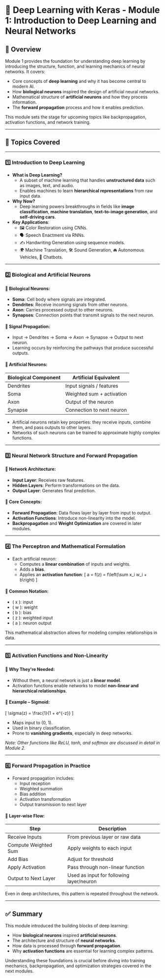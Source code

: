 # 🧠 Deep Learning with Keras - Module 1: Introduction to Deep Learning and Neural Networks

## 📖 Overview

Module 1 provides the foundation for understanding deep learning by introducing the structure, function, and learning mechanics of neural networks. It covers:

- Core concepts of **deep learning** and why it has become central to modern AI.
- How **biological neurons** inspired the design of artificial neural networks.
- Mathematical structure of **artificial neurons** and how they process information.
- The **forward propagation** process and how it enables prediction.

This module sets the stage for upcoming topics like backpropagation, activation functions, and network training.

---

## 📌 Topics Covered

---

### 1️⃣ Introduction to Deep Learning

- **What is Deep Learning?**
  - A subset of machine learning that handles **unstructured data** such as images, text, and audio.
  - Enables machines to learn **hierarchical representations** from raw input data.
- **Why Now?**
  - Deep learning powers breakthroughs in fields like **image classification**, **machine translation**, **text-to-image generation**, and **self-driving cars**.
- **Key Applications**:
  - 🖼 Color Restoration using CNNs.
  - 🗣 Speech Enactment via RNNs.
  - ✍ Handwriting Generation using sequence models.
  - 🌍 Machine Translation, 🛠 Sound Generation, 🚘 Autonomous Vehicles, 🤖 Chatbots.

---

### 2️⃣ Biological and Artificial Neurons

#### 🧬 Biological Neurons:

- **Soma**: Cell body where signals are integrated.
- **Dendrites**: Receive incoming signals from other neurons.
- **Axon**: Carries processed output to other neurons.
- **Synapses**: Connection points that transmit signals to the next neuron.

#### 🔄 Signal Propagation:

- Input → Dendrites → Soma → Axon → Synapse → Output to next neuron.
- Learning occurs by reinforcing the pathways that produce successful outputs.

#### 🤖 Artificial Neurons:

| Biological Component | Artificial Equivalent     |
| -------------------- | ------------------------- |
| Dendrites            | Input signals / features  |
| Soma                 | Weighted sum + activation |
| Axon                 | Output of the neuron      |
| Synapse              | Connection to next neuron |

- Artificial neurons retain key properties: they receive inputs, combine them, and pass outputs to other layers.
- Networks of such neurons can be trained to approximate highly complex functions.

---

### 3️⃣ Neural Network Structure and Forward Propagation

#### 🧱 Network Architecture:

- **Input Layer**: Receives raw features.
- **Hidden Layers**: Perform transformations on the data.
- **Output Layer**: Generates final prediction.

#### 🔀 Core Concepts:

- **Forward Propagation**: Data flows layer by layer from input to output.
- **Activation Functions**: Introduce non-linearity into the model.
- **Backpropagation** and **Weight Optimization** are covered in later modules.

---

### 4️⃣ The Perceptron and Mathematical Formulation

- Each artificial neuron:
  - Computes a **linear combination** of inputs and weights.
  - Adds a **bias**.
  - Applies an **activation function**:
    \[
    a = f(z) = f\left(\sum x_i w_i + b\right)
    \]

#### 📌 Common Notation:

- \( x \): input
- \( w \): weight
- \( b \): bias
- \( z \): weighted input
- \( a \): neuron output

This mathematical abstraction allows for modeling complex relationships in data.

---

### 5️⃣ Activation Functions and Non-Linearity

#### 🔸 Why They're Needed:

- Without them, a neural network is just a **linear model**.
- Activation functions enable networks to model **non-linear and hierarchical relationships**.

#### 🧩 Example – Sigmoid:

\[
\sigma(z) = \frac{1}{1 + e^{-z}}
\]

- Maps input to (0, 1).
- Used in binary classification.
- Prone to **vanishing gradients**, especially in deep networks.

_Note: Other functions like ReLU, tanh, and softmax are discussed in detail in Module 2._

---

### 6️⃣ Forward Propagation in Practice

- Forward propagation includes:
  - Input reception
  - Weighted summation
  - Bias addition
  - Activation transformation
  - Output transmission to next layer

#### 🔁 Layer-wise Flow:

| Step                 | Description                              |
| -------------------- | ---------------------------------------- |
| Receive Inputs       | From previous layer or raw data          |
| Compute Weighted Sum | Apply weights to each input              |
| Add Bias             | Adjust for threshold                     |
| Apply Activation     | Pass through non-linear function         |
| Output to Next Layer | Used as input for following layer/neuron |

Even in deep architectures, this pattern is repeated throughout the network.

---

## ✅ Summary

This module introduced the building blocks of deep learning:

- How **biological neurons** inspired **artificial neurons**.
- The architecture and structure of **neural networks**.
- How data is processed through **forward propagation**.
- Why **activation functions** are essential for learning complex patterns.

Understanding these foundations is crucial before diving into training mechanics, backpropagation, and optimization strategies covered in the next modules.
